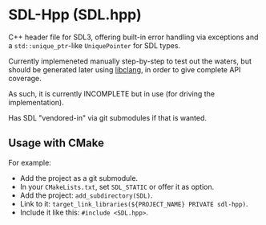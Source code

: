# SDL-Hpp (SDL.hpp)

C++ header file for SDL3, offering built-in error handling via exceptions
and a `std::unique_ptr`-like `UniquePointer` for SDL types.

Currently implemeneted manually step-by-step to test out the waters,
but should be generated
later using [libclang](https://clang.llvm.org/), in order to give
complete API coverage.

As such, it is currently INCOMPLETE but in use (for driving the implementation).

Has SDL "vendored-in" via git submodules if that is wanted.

## Usage with CMake

For example:

* Add the project as a git submodule.
* In your `CMakeLists.txt`, set `SDL_STATIC` or offer it as option.
* Add the project: `add_subdirectory(SDL)`.
* Link to it: `target_link_libraries(${PROJECT_NAME} PRIVATE sdl-hpp)`.
* Include it like this: `#include <SDL.hpp>`.